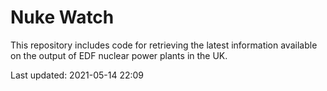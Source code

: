 # Nuke Watch

This repository includes code for retrieving the latest information available on the output of EDF nuclear power plants in the UK.

Last updated: 2021-05-14 22:09